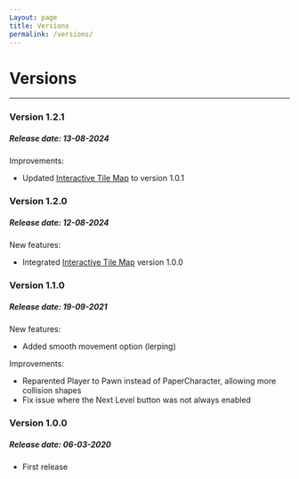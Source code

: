 ```yaml
---
Layout: page
title: Versions
permalink: /versions/
---
```


# Versions

***

### Version 1.2.1

##### Release date: 13-08-2024

Improvements:

* Updated [Interactive Tile Map](https://gracesgames.com/InteractiveTileMap/) to version 1.0.1

### Version 1.2.0

##### Release date: 12-08-2024

New features:

* Integrated [Interactive Tile Map](https://gracesgames.com/InteractiveTileMap/) version 1.0.0

### Version 1.1.0

##### Release date: 19-09-2021

New features:

* Added smooth movement option (lerping)

Improvements:

* Reparented Player to Pawn instead of PaperCharacter, allowing more collision shapes
* Fix issue where the Next Level button was not always enabled

### Version 1.0.0

##### Release date: 06-03-2020

* First release
